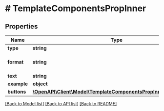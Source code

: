 # # TemplateComponentsPropInner

## Properties

Name | Type | Description | Notes
------------ | ------------- | ------------- | -------------
**type** | **string** |  | [optional]
**format** | **string** | Only for HEADER type | [optional]
**text** | **string** |  | [optional]
**example** | **object** |  | [optional]
**buttons** | [**\OpenAPI\Client\Model\TemplateComponentsPropInnerButtonsInner[]**](TemplateComponentsPropInnerButtonsInner.md) |  | [optional]

[[Back to Model list]](../../README.md#models) [[Back to API list]](../../README.md#endpoints) [[Back to README]](../../README.md)
